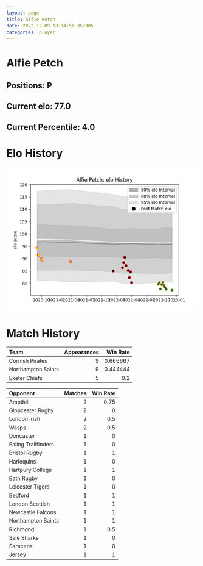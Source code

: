 ```yaml
---  
layout: page  
title: Alfie Petch  
date: 2022-12-09 13:14:56.357305  
categories: player  
---
```

# Alfie Petch

## Positions: P

## Current elo: 77.0

## Current Percentile: 4.0

# Elo History


![elo history](history_AlfiePetch.png)
# Match History


| Team               |   Appearances |   Win Rate |
|:-------------------|--------------:|-----------:|
| Cornish Pirates    |             9 |   0.666667 |
| Northampton Saints |             9 |   0.444444 |
| Exeter Chiefs      |             5 |   0.2      |

| Opponent            |   Matches |   Win Rate |
|:--------------------|----------:|-----------:|
| Ampthill            |         2 |       0.75 |
| Gloucester Rugby    |         2 |       0    |
| London Irish        |         2 |       0.5  |
| Wasps               |         2 |       0.5  |
| Doncaster           |         1 |       0    |
| Ealing Trailfinders |         1 |       0    |
| Bristol Rugby       |         1 |       1    |
| Harlequins          |         1 |       0    |
| Hartpury College    |         1 |       1    |
| Bath Rugby          |         1 |       0    |
| Leicester Tigers    |         1 |       0    |
| Bedford             |         1 |       1    |
| London Scottish     |         1 |       1    |
| Newcastle Falcons   |         1 |       1    |
| Northampton Saints  |         1 |       1    |
| Richmond            |         1 |       0.5  |
| Sale Sharks         |         1 |       0    |
| Saracens            |         1 |       0    |
| Jersey              |         1 |       1    |